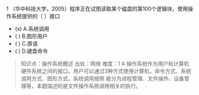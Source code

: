 1
（华中科技大学，2005）程序正在试图读取某个磁盘的第100个逻辑块，使用操作系统提供的（ ）接口
- (x) A.系统调用
- ( ) B.图形用户
- ( ) C.原语
- ( ) D.键盘命令

> 知识点：操作系统概述
> 出处：网络
> 难度：1
> A 操作系统作为用户和计算机硬件系统之间的接口，用户可以通过3种方式使用计算机，命令方式、系统调用方式、图形方式。系统调用按照
> 能分为进程管理、文件操作、设备管理等，本题描述的是文件操作系统调用相关的执行。

